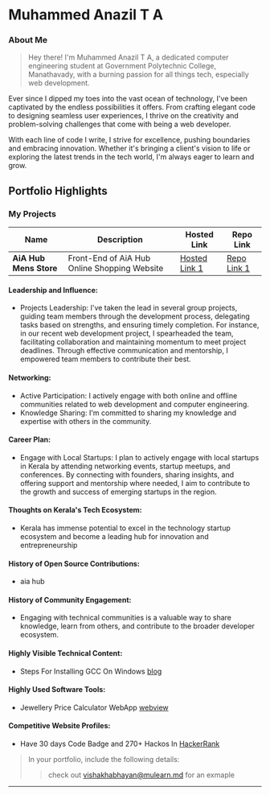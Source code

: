 # Muhammed Anazil T A

### About Me

> Hey there! I'm Muhammed Anazil T A, a dedicated computer engineering student at Government Polytechnic College, Manathavady, with a burning passion for all things tech, especially web development.

Ever since I dipped my toes into the vast ocean of technology, I've been captivated by the endless possibilities it offers. From crafting elegant code to designing seamless user experiences, I thrive on the creativity and problem-solving challenges that come with being a web developer.

With each line of code I write, I strive for excellence, pushing boundaries and embracing innovation. Whether it's bringing a client's vision to life or exploring the latest trends in the tech world, I'm always eager to learn and grow.


## Portfolio Highlights

### My Projects

| Name                | Description                                                               | Hosted Link                              | Repo Link                                                      |
|---------------------|---------------------------------------------------------------------------|------------------------------------------|----------------------------------------------------------------|
| **AiA Hub Mens Store**  | Front-End of AiA Hub Online Shopping Website                                              | [Hosted Link 1](https://aiahub.github.io/aia/)    | [Repo Link 1](https://github.com/aiahub/aia)             |


#### Leadership and Influence:

- Projects Leadership: I've taken the lead in several group projects, guiding team members through the development process, delegating tasks based on strengths, and ensuring timely completion. For instance, in our recent web development project, I spearheaded the team, facilitating collaboration and maintaining momentum to meet project deadlines. Through effective communication and mentorship, I empowered team members to contribute their best.

#### Networking:

- Active Participation: I actively engage with both online and offline communities related to web development and computer engineering.
- Knowledge Sharing: I'm committed to sharing my knowledge and expertise with others in the community.

#### Career Plan:

- Engage with Local Startups: I plan to actively engage with local startups in Kerala by attending networking events, startup meetups, and conferences. By connecting with founders, sharing insights, and offering support and mentorship where needed, I aim to contribute to the growth and success of emerging startups in the region.

#### Thoughts on Kerala's Tech Ecosystem:

- Kerala has immense potential to excel in the technology startup ecosystem and become a leading hub for innovation and entrepreneurship

#### History of Open Source Contributions:

- aia hub
#### History of Community Engagement:

-  Engaging with technical communities is a valuable way to share knowledge, learn from others, and contribute to the broader developer ecosystem.

#### Highly Visible Technical Content:

- Steps For Installing GCC On Windows [blog](https://medium.com/@anazilthottunghal/a-guide-to-installing-gcc-on-windows-5cc95c2f38c4)

#### Highly Used Software Tools:

- Jewellery Price Calculator WebApp [webview](https://anazil.github.io/Jwelleryprizecalculator/)
#### Competitive Website Profiles:

- Have 30 days Code Badge and 270+ Hackos In [HackerRank](https://www.hackerrank.com/profile/anazilthottungh1)



> In your portfolio, include the following details:
>> check out [vishakhabhayan@mulearn.md](./profiles/vishakhabhayan@mulearn.md) for an exmaple

---

